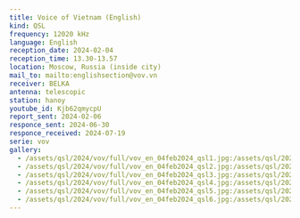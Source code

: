 ```yaml
---
title: Voice of Vietnam (English)
kind: QSL
frequency: 12020 kHz
language: English
reception_date: 2024-02-04
reception_time: 13.30-13.57
location: Moscow, Russia (inside city)
mail_to: mailto:englishsection@vov.vn
receiver: BELKA
antenna: telescopic
station: hanoy
youtube_id: Kjb62qmycpU 
report_sent: 2024-02-06
responce_sent: 2024-06-30
responce_received: 2024-07-19
serie: vov
gallery:
  - /assets/qsl/2024/vov/full/vov_en_04feb2024_qsl1.jpg:/assets/qsl/2024/vov/small/vov_en_04feb2024_qsl1.jpg
  - /assets/qsl/2024/vov/full/vov_en_04feb2024_qsl2.jpg:/assets/qsl/2024/vov/small/vov_en_04feb2024_qsl2.jpg
  - /assets/qsl/2024/vov/full/vov_en_04feb2024_qsl3.jpg:/assets/qsl/2024/vov/small/vov_en_04feb2024_qsl3.jpg
  - /assets/qsl/2024/vov/full/vov_en_04feb2024_qsl4.jpg:/assets/qsl/2024/vov/small/vov_en_04feb2024_qsl4.jpg
  - /assets/qsl/2024/vov/full/vov_en_04feb2024_qsl5.jpg:/assets/qsl/2024/vov/small/vov_en_04feb2024_qsl5.jpg
  - /assets/qsl/2024/vov/full/vov_en_04feb2024_qsl6.jpg:/assets/qsl/2024/vov/small/vov_en_04feb2024_qsl6.jpg
---
```

